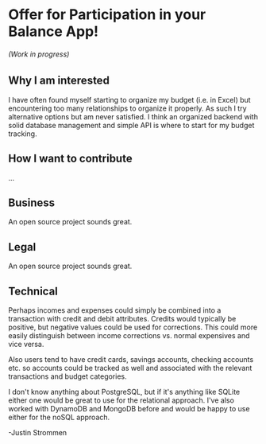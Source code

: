 # Offer for Participation in your Balance App!
###### (Work in progress)

## Why I am interested
I have often found myself starting to organize my budget (i.e. in Excel) but encountering too many relationships to organize it properly. As such I try alternative options but am never satisfied. I think an organized backend with solid database management and simple API is where to start for my budget tracking.

## How I want to contribute
...

## Business
An open source project sounds great.

## Legal
An open source project sounds great.

## Technical
Perhaps incomes and expenses could simply be combined into a transaction with credit and debit attributes. Credits would typically be positive, but negative values could be used for corrections. This could more easily distinguish between income corrections vs. normal expensives and vice versa.
    
Also users tend to have credit cards, savings accounts, checking accounts etc. so accounts could be tracked as well and associated with the relevant transactions and budget categories.
    
I don't know anything about PostgreSQL, but if it's anything like SQLite either one would be great to use for the relational approach. I've also worked with DynamoDB and MongoDB before and would be happy to use either for the noSQL approach.

-Justin Strommen
